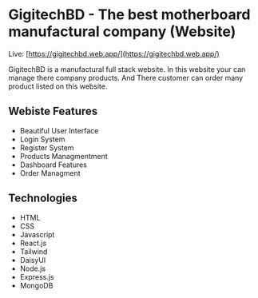 # GigitechBD - The best motherboard manufactural company (Website)

Live: [https://gigitechbd.web.app/](https://gigitechbd.web.app/)

GigitechBD is a manufactural full stack website. In this website your can manage there company products. And There customer can order many product listed on this website.

## Webiste Features

- Beautiful User Interface
- Login System
- Register System
- Products Managmentment
- Dashboard Features
- Order Managment

## Technologies
- HTML
- CSS
- Javascript
- React.js
- Tailwind
- DaisyUI
- Node.js
- Express.js
- MongoDB




